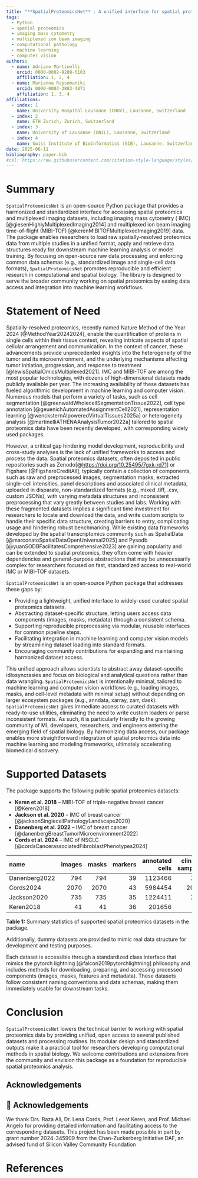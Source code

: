 ```yaml
---
title: "**SpatialProteomicsNet** : A unified interface for spatial proteomics data access for computer vision and machine learning"
tags:
  - Python
  - spatial proteomics
  - imaging mass cytometry
  - multiplexed ion beam imaging
  - computational pathology
  - machine learning
  - computer vision
authors:
  - name: Adriano Martinelli
    orcid: 0000-0002-9288-5103
    affiliation: 1, 2, 4
  - name: Marianna Rapsomaniki
    orcid: 0000-0003-3883-4871
    affiliation: 1, 3, 4
affiliations:
  - index: 1
    name: University Hospital Lausanne (CHUV), Lausanne, Switzerland
  - index: 2
    name: ETH Zurich, Zurich, Switzerland
  - index: 3
    name: University of Lausanne (UNIL), Lausanne, Switzerland
  - index: 4
    name: Swiss Institute of Bioinformatics (SIB), Lausanne, Switzerland
date: 2025-06-11
bibliography: paper.bib
#csl: https://raw.githubusercontent.com/citation-style-language/styles/master/nature.csl
---
```


# Summary

`SpatialProteomicsNet` is an open-source Python package that provides a harmonized and standardized interface for
accessing
spatial proteomics and multiplexed imaging datasets, including imaging mass cytometry (
IMC) [@giesenHighlyMultiplexedImaging2014] and multiplexed ion beam
imaging time-of-flight (MIBI-TOF) [@kerenMIBITOFMultiplexedImaging2019] data. The package enables researchers to load
raw spatially-resolved
proteomics data from multiple
studies in a unified format, apply and retrieve data structures ready for downstream machine learning analysis or model
training. By focusing on open-source raw data processing and enforcing common data schemas (e.g., standardized image and
single-cell data formats), `SpatialProteomicsNet` promotes reproducible and efficient research in computational and
spatial
biology. The library is designed to serve the broader community working on spatial proteomics by easing data access and
integration into machine learning workflows.

# Statement of Need

Spatially-resolved proteomics, recently named Nature Method of the Year 2024 [@MethodYear20242024], enable the
quantification of proteins in
single cells within their tissue context, revealing intricate aspects of spatial cellular arrangement and communication.
In the context of cancer, these advancements provide unprecedented insights into the heterogeneity of the tumor and its
microenvironment, and the underlying mechanisms affecting tumor initiation, progression, and response to
treatment [@lewisSpatialOmicsMultiplexed2021].
IMC and MIBI-TOF are among the most popular
technologies, with dozens of high-dimensional datasets made publicly available per year. The increasing availability of
these datasets has fueled algorithmic development in machine learning and computer vision. Numerous models that perform
a variety of tasks, such as cell segmentation [@greenwaldWholecellSegmentationTissue2022], cell type
annotation [@geuenichAutomatedAssignmentCell2021], representation learning [@wencksternAIpoweredVirtualTissues2025a] or
heterogeneity
analysis [@martinelliATHENAAnalysisTumor2022a] tailored to spatial proteomics data have been recently developed, with
corresponding widely used packages.

However, a critical gap hindering model development, reproducibility and cross-study analyses is the lack of unified
frameworks to access and process the data. Spatial proteomics datasets, often deposited in public repositories such as
Zenodo[@https://doi.org/10.25495/7gxk-rd71] or Figshare [@FigshareCreditAll], typically contain a collection of
components, such as raw and preprocessed images, segmentation
masks, extracted single-cell intensities, panel descriptions and associated clinical metadata, uploaded in disparate,
non-standardized formats (e.g., mixed .tiff, .csv, custom JSONs), with varying metadata structures and inconsistent
preprocessing that vary greatly between studies and labs. Working with these fragmented datasets implies a significant
time investment for researchers to locate and download the data, and write custom scripts to handle their specific data
structure, creating barriers to entry, complicating usage and hindering robust benchmarking. While existing data
frameworks developed by the spatial transcriptomics community such as
SpatialData [@marconatoSpatialDataOpenUniversal2025] and Pysodb [@yuanSODBFacilitatesComprehensive2023] are gaining
popularity
and can be extended to spatial proteomics, they often come with heavier dependencies and general-purpose abstractions
that may be unnecessarily complex for researchers focused on fast, standardized access to real-world IMC or MIBI-TOF
datasets.

`SpatialProteomicsNet` is an open-source Python package that addresses these gaps by:

- Providing a lightweight, unified interface to widely-used curated spatial proteomics datasets.
- Abstracting dataset-specific structure, letting users access data components (images, masks, metadata) through a
  consistent schema.
- Supporting reproducible preprocessing via modular, reusable interfaces for common pipeline steps.
- Facilitating integration in machine learning and computer vision models by streamlining dataset loading into standard
  formats.
- Encouraging community contributions for expanding and maintaining harmonized dataset access.

This unified approach allows scientists to abstract away dataset-specific idiosyncrasies and focus on biological and
analytical questions rather than data wrangling. `SpatialProteomicsNet` is intentionally minimal, tailored to machine
learning and computer vision workflows (e.g., loading images, masks, and cell-level metadata with minimal setup) without
depending on larger ecosystem packages (e.g., anndata, xarray, zarr, dask).
`SpatialProteomicsNet` gives immediate access to curated datasets with ready-to-use utilities, eliminating the need to
write custom loaders or
parse inconsistent formats. As such, it is particularly friendly to the growing community of ML developers, researchers,
and engineers entering the emerging field of spatial biology. By harmonizing data access, our package enables more
straightforward integration of spatial proteomics data into machine learning and modeling frameworks, ultimately
accelerating biomedical discovery.

# Supported Datasets

The package supports the following public spatial proteomics datasets:

- **Keren et al. 2018** – MIBI-TOF of triple-negative breast cancer [@Keren2018]
- **Jackson et al. 2020** – IMC of breast cancer [@jacksonSinglecellPathologyLandscape2020]
- **Danenberg et al. 2022** – IMC of breast cancer [@danenbergBreastTumorMicroenvironment2022]
- **Cords et al. 2024** – IMC of NSCLC [@cordsCancerassociatedFibroblastPhenotypes2024]

| name          | images | masks | markers | annotated cells | clinical samples |
|:--------------|-------:|------:|--------:|----------------:|-----------------:|
| Danenberg2022 |    794 |   794 |      39 |         1123466 |              794 |
| Cords2024     |   2070 |  2070 |      43 |         5984454 |             2072 |
| Jackson2020   |    735 |   735 |      35 |         1224411 |              735 |
| Keren2018     |     41 |    41 |      36 |          201656 |               41 |

<figcaption><strong>Table 1:</strong> Summary statistics of supported spatial proteomics datasets in the package.</figcaption>

Additionally, dummy datasets are provided to mimic real data structure for development and testing purposes.

Each dataset is accessible through a standardized class interface that mimics the pytorch
lightning [@falcon2019pytorchlightning]
philosophy and includes methods for downloading, preparing, and accessing processed components (images, masks, features
and metadata). These datasets follow consistent naming conventions and data schemas, making them immediately
usable for downstream tasks.

# Conclusion

`SpatialProteomicsNet` lowers the technical barrier to working with spatial proteomics data by providing unified, open
access
to several published datasets and processing routines. Its modular design and standardized outputs make it a practical
tool for researchers developing computational methods in spatial biology. We welcome contributions and extensions from
the community and envision this package as a foundation for reproducible spatial proteomics analysis.

## Acknowledgements

## 🙏 Acknowledgements

We thank Drs. Raza Ali, Dr. Lena Cords, Prof. Leeat Keren, and Prof. Michael Angelo for providing detailed information
and facilitating access to the corresponding datasets. This project has been made possible in part by grant number
2024-345909 from the Chan-Zuckerberg Initiative DAF, an advised fund of Silicon Valley Community Foundation

# References


